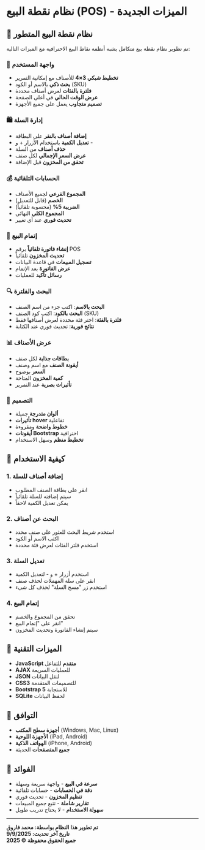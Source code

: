 # نظام نقطة البيع (POS) - الميزات الجديدة

## 🛒 نظام نقطة البيع المتطور

تم تطوير نظام نقطة بيع متكامل يشبه أنظمة نقاط البيع الاحترافية مع الميزات التالية:

### 📱 واجهة المستخدم
- **تخطيط شبكي 3×4** للأصناف مع إمكانية التمرير
- **بحث ذكي** بالاسم أو الكود (SKU)
- **فلترة بالفئات** لعرض أصناف محددة
- **عرض الوقت الحالي** في أعلى الصفحة
- **تصميم متجاوب** يعمل على جميع الأجهزة

### 🛍️ إدارة السلة
- **إضافة أصناف بالنقر** على البطاقة
- **تعديل الكمية** باستخدام الأزرار + و -
- **حذف أصناف** من السلة
- **عرض السعر الإجمالي** لكل صنف
- **تحقق من المخزون** قبل الإضافة

### 💰 الحسابات التلقائية
- **المجموع الفرعي** لجميع الأصناف
- **الخصم** (قابل للتعديل)
- **الضريبة 5%** (محسوبة تلقائياً)
- **المجموع الكلي** النهائي
- **تحديث فوري** عند أي تغيير

### 🧾 إتمام البيع
- **إنشاء فاتورة تلقائياً** برقم POS
- **تحديث المخزون** تلقائياً
- **تسجيل المبيعات** في قاعدة البيانات
- **عرض الفاتورة** بعد الإتمام
- **رسائل تأكيد** للعمليات

### 🔍 البحث والفلترة
- **البحث بالاسم**: اكتب جزء من اسم الصنف
- **البحث بالكود**: اكتب كود الصنف (SKU)
- **فلترة بالفئة**: اختر فئة محددة لعرض أصنافها فقط
- **نتائج فورية**: تحديث فوري عند الكتابة

### 📊 عرض الأصناف
- **بطاقات جذابة** لكل صنف
- **أيقونة الصنف** مع اسم وصنف
- **السعر** بوضوح
- **كمية المخزون** المتاحة
- **تأثيرات بصرية** عند التمرير

### 🎨 التصميم
- **ألوان متدرجة** جميلة
- **تأثيرات hover** تفاعلية
- **خطوط واضحة** ومقروءة
- **أيقونات Bootstrap** احترافية
- **تخطيط منظم** وسهل الاستخدام

## 🚀 كيفية الاستخدام

### 1. إضافة أصناف للسلة
- انقر على بطاقة الصنف المطلوب
- سيتم إضافته للسلة تلقائياً
- يمكن تعديل الكمية لاحقاً

### 2. البحث عن أصناف
- استخدم شريط البحث للعثور على صنف محدد
- اكتب الاسم أو الكود
- استخدم فلتر الفئات لعرض فئة محددة

### 3. تعديل السلة
- استخدم أزرار + و - لتعديل الكمية
- انقر على سلة المهملات لحذف صنف
- استخدم زر "مسح السلة" لحذف كل شيء

### 4. إتمام البيع
- تحقق من المجموع والخصم
- انقر على "إتمام البيع"
- سيتم إنشاء الفاتورة وتحديث المخزون

## 🔧 الميزات التقنية

- **JavaScript متقدم** للتفاعل
- **AJAX** للعمليات السريعة
- **JSON** لنقل البيانات
- **CSS3** للتصميمات المتقدمة
- **Bootstrap 5** للاستجابة
- **SQLite** لحفظ البيانات

## 📱 التوافق
- **أجهزة سطح المكتب** (Windows, Mac, Linux)
- **الأجهزة اللوحية** (iPad, Android)
- **الهواتف الذكية** (iPhone, Android)
- **جميع المتصفحات** الحديثة

## 🎯 الفوائد
- **سرعة في البيع** - واجهة سريعة وسهلة
- **دقة في الحسابات** - حسابات تلقائية
- **تنظيم المخزون** - تحديث فوري
- **تقارير شاملة** - تتبع جميع المبيعات
- **سهولة الاستخدام** - لا يحتاج تدريب طويل

---

**تم تطوير هذا النظام بواسطة: محمد فاروق**  
**تاريخ آخر تحديث: 9/9/2025**  
**جميع الحقوق محفوظة © 2025**
